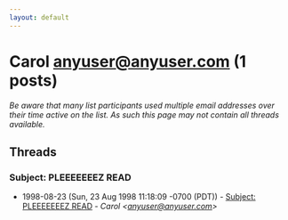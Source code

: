 ```yaml
---
layout: default
---
```


# Carol <anyuser@anyuser.com> (1 posts)

_Be aware that many list participants used multiple email addresses over their time active on the list. As such this page may not contain all threads available._

## Threads

### Subject: PLEEEEEEEZ   READ
+ 1998-08-23 (Sun, 23 Aug 1998 11:18:09 -0700 (PDT)) - [Subject: PLEEEEEEEZ   READ](/archive/1998/08/4c3fb72cc22ce9f6c3ef10885213a2e8c309a595ae744408a048964543000a0c) - _Carol \<anyuser@anyuser.com\>_

